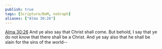 ```yaml
---
publish: true
tags: [Scripture/BoM, noGraph]
aliases: ["Alma 30:26"]
---
```

[Alma 30:26](https://churchofjesuschrist.org/study/scriptures/bofm/alma/30?lang=eng&id=p26#p26) And ye also say that Christ shall come. But behold, I say that ye do not know that there shall be a Christ. And ye say also that he shall be slain for the sins of the world--
